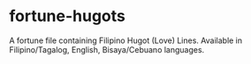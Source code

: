 # fortune-hugots
A fortune file containing Filipino Hugot (Love) Lines. Available in Filipino/Tagalog, English, Bisaya/Cebuano languages.
